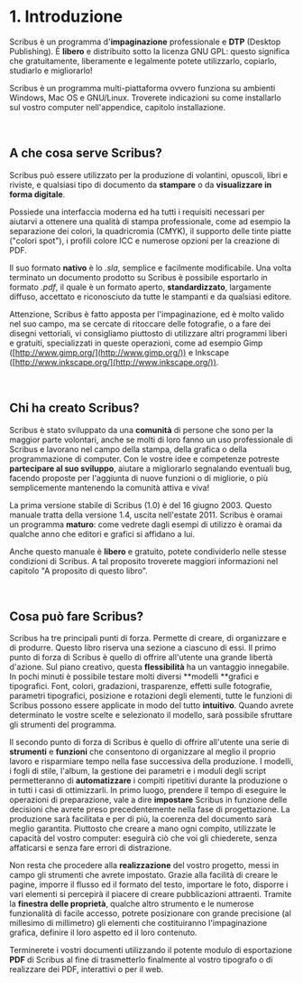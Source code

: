 # 1. Introduzione

Scribus è un programma d'**impaginazione** professionale e **DTP** (Desktop Publishing). È **libero** e distribuito sotto la licenza GNU GPL: questo significa che gratuitamente, liberamente e legalmente potete utilizzarlo, copiarlo, studiarlo e migliorarlo!

Scribus è un programma multi-piattaforma ovvero funziona su ambienti Windows, Mac OS e GNU/Linux. Troverete indicazioni su come installarlo sul vostro computer nell'appendice, capitolo installazione.

&nbsp;

## A che cosa serve Scribus?

Scribus può essere utilizzato per la produzione di volantini, opuscoli, libri e riviste, e qualsiasi tipo di documento da **stampare** o da **visualizzare in forma digitale**.

Possiede una interfaccia moderna ed ha tutti i requisiti necessari per aiutarvi a ottenere una qualità di stampa professionale, come ad esempio la separazione dei colori, la quadricromia (CMYK), il supporto delle tinte piatte ("colori spot"), i profili colore ICC e numerose opzioni per la creazione di PDF.

Il suo formato **nativo** è lo _.sla_, semplice e facilmente modificabile. Una volta terminato un documento prodotto su Scribus è possibile esportarlo in formato _.pdf_, il quale è un formato aperto, **standardizzato**, largamente diffuso, accettato e riconosciuto da tutte le stampanti e da qualsiasi editore.

 Attenzione, Scribus è fatto apposta per l'impaginazione, ed è molto valido nel suo campo, ma se cercate di ritoccare delle fotografie, o a fare dei disegni vettoriali, vi consigliamo piuttosto di utilizzare altri programmi liberi e gratuiti, specializzati in queste operazioni, come ad esempio Gimp ([http://www.gimp.org/](http://www.gimp.org/)) e Inkscape ([http://www.inkscape.org/](http://www.inkscape.org/)).

&nbsp;

## Chi ha creato Scribus?

Scribus è stato sviluppato da una **comunità** di persone che sono per la maggior parte volontari, anche se molti di loro fanno un uso professionale di Scribus e lavorano nel campo della stampa, della grafica o della programmazione di computer. Con le vostre idee e competenze potreste **partecipare al suo sviluppo**, aiutare a migliorarlo segnalando eventuali bug, facendo proposte per l'aggiunta di nuove funzioni o di migliorie, o più semplicemente mantenendo la comunità attiva e viva!

La prima versione stabile di Scribus (1.0) è del 16 giugno 2003. Questo manuale tratta della versione 1.4, uscita nell'estate 2011. Scribus è oramai un programma **maturo**: come vedrete dagli esempi di utilizzo è oramai da qualche anno che editori e grafici si affidano a lui.

Anche questo manuale è **libero** e gratuito, potete condividerlo nelle stesse condizioni di Scribus. A tal proposito troverete maggiori informazioni nel capitolo "A proposito di questo libro".

&nbsp;

## Cosa può fare Scribus?

Scribus ha tre principali punti di forza. Permette di creare, di organizzare e di produrre. Questo libro riserva una sezione a ciascuno di essi. Il primo punto di forza di Scribus è quello di offrire all'utente una grande libertà d'azione. Sul piano creativo, questa **flessibilità** ha un vantaggio innegabile. In pochi minuti è possibile testare molti diversi **modelli **grafici e tipografici. Font, colori, gradazioni, trasparenze, effetti sulle fotografie, parametri tipografici, posizione e rotazioni degli elementi, tutte le funzioni di Scribus possono essere applicate in modo del tutto **intuitivo**. Quando avrete determinato le vostre scelte e selezionato il modello, sarà possibile sfruttare gli strumenti del programma.

Il secondo punto di forza di Scribus è quello di offrire all'utente una serie di **strumenti** e **funzioni** che consentono di organizzare al meglio il proprio lavoro e risparmiare tempo nella fase successiva della produzione. I modelli, i fogli di stile, l'album, la gestione dei parametri e i moduli degli script permetteranno di **automatizzare** i compiti ripetitivi durante la produzione o in tutti i casi di ottimizzarli. In primo luogo, prendere il tempo di eseguire le operazioni di preparazione, vale a dire **impostare** Scribus in funzione delle decisioni che avrete preso precedentemente nella fase di progettazione. La produzione sarà facilitata e per di più, la coerenza del documento sarà meglio garantita. Piuttosto che creare a mano ogni compito, utilizzate le capacità del vostro computer: eseguirà ciò che voi gli chiederete, senza affaticarsi e senza fare errori di distrazione.

Non resta che procedere alla **realizzazione** del vostro progetto, messi in campo gli strumenti che avrete impostato. Grazie alla facilità di creare le pagine, imporre il flusso ed il formato del testo, importare le foto, disporre i vari elementi si percepirà il piacere di creare pubblicazioni attraenti. Tramite la **finestra delle proprietà**, qualche altro strumento e le numerose funzionalità di facile accesso, potrete posizionare con grande precisione (al millesimo di millimetro) gli elementi che costituiranno l'impaginazione grafica, definire il loro aspetto ed il loro contenuto.

Terminerete i vostri documenti utilizzando il potente modulo di esportazione **PDF** di Scribus al fine di trasmetterlo finalmente al vostro tipografo o di realizzare dei PDF, interattivi o per il web.
